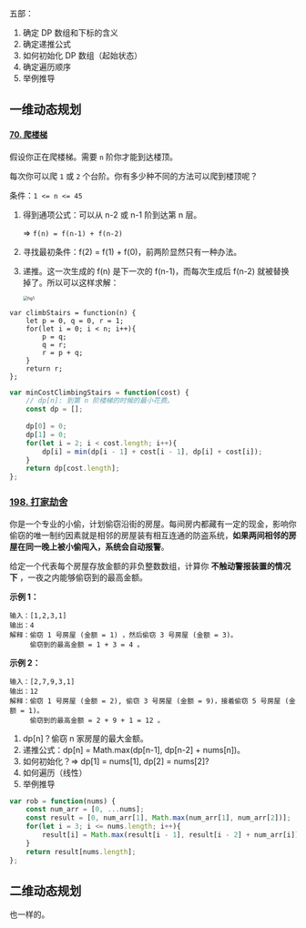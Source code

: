 五部：

1. 确定 DP 数组和下标的含义
2. 确定递推公式
3. 如何初始化 DP 数组（起始状态）
4. 确定遍历顺序
5. 举例推导



## 一维动态规划

#### [70. 爬楼梯](https://leetcode.cn/problems/climbing-stairs/)

假设你正在爬楼梯。需要 `n` 阶你才能到达楼顶。

每次你可以爬 `1` 或 `2` 个台阶。你有多少种不同的方法可以爬到楼顶呢？



条件：`1 <= n <= 45`

1. 得到通项公式：可以从 n-2 或 n-1 阶到达第 n 层。

   => `f(n) = f(n-1) + f(n-2)`

2. 寻找最初条件：f(2) = f(1) + f(0)，前两阶显然只有一种办法。

3. 递推。这一次生成的 f(n) 是下一次的 f(n-1)，而每次生成后 f(n-2) 就被替换掉了。所以可以这样求解：

   <img src="https://assets.leetcode-cn.com/solution-static/70/70_fig1.gif" alt="fig1" style="zoom:50%;" />

```JS
var climbStairs = function(n) {
    let p = 0, q = 0, r = 1;
    for(let i = 0; i < n; i++){
        p = q;
        q = r;
        r = p + q;
    }
    return r;
};
```



```js
var minCostClimbingStairs = function(cost) {
    // dp[n]: 到第 n 阶楼梯的时候的最小花费。
    const dp = [];
    
    dp[0] = 0;
    dp[1] = 0;
    for(let i = 2; i < cost.length; i++){
        dp[i] = min(dp[i - 1] + cost[i - 1], dp[i] + cost[i]);
    }
    return dp[cost.length];
};
```



### [198. 打家劫舍](https://leetcode.cn/problems/house-robber/)

你是一个专业的小偷，计划偷窃沿街的房屋。每间房内都藏有一定的现金，影响你偷窃的唯一制约因素就是相邻的房屋装有相互连通的防盗系统，**如果两间相邻的房屋在同一晚上被小偷闯入，系统会自动报警**。

给定一个代表每个房屋存放金额的非负整数数组，计算你 **不触动警报装置的情况下** ，一夜之内能够偷窃到的最高金额。

**示例 1：**

```
输入：[1,2,3,1]
输出：4
解释：偷窃 1 号房屋 (金额 = 1) ，然后偷窃 3 号房屋 (金额 = 3)。
     偷窃到的最高金额 = 1 + 3 = 4 。
```

**示例 2：**

```
输入：[2,7,9,3,1]
输出：12
解释：偷窃 1 号房屋 (金额 = 2), 偷窃 3 号房屋 (金额 = 9)，接着偷窃 5 号房屋 (金额 = 1)。
     偷窃到的最高金额 = 2 + 9 + 1 = 12 。
```

1. dp[n]？偷窃 n 家房屋的最大金额。
2. 递推公式：dp[n] = Math.max(dp[n-1], dp[n-2] + nums[n])。
3. 如何初始化？=> dp[1] = nums[1], dp[2] = nums[2]?
4. 如何遍历（线性）
5. 举例推导

```js
var rob = function(nums) {
    const num_arr = [0, ...nums];
    const result = [0, num_arr[1], Math.max(num_arr[1], num_arr[2])];
    for(let i = 3; i <= nums.length; i++){
        result[i] = Math.max(result[i - 1], result[i - 2] + num_arr[i]);
    }
    return result[nums.length];
};
```



## 二维动态规划

也一样的。
